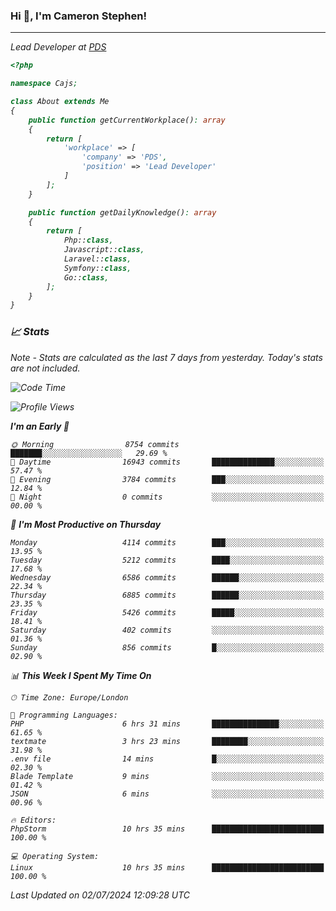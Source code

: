 ### Hi 👋, I'm Cameron Stephen!
<hr>
<p><em>Lead Developer at <a href="https://prindatasolutions.co.uk">PDS</a></p>


```php
<?php

namespace Cajs;

class About extends Me
{
    public function getCurrentWorkplace(): array
    {
        return [
            'workplace' => [
                'company' => 'PDS',
                'position' => 'Lead Developer'
            ]
        ];
    }

    public function getDailyKnowledge(): array
    {
        return [
            Php::class,
            Javascript::class,
            Laravel::class,
            Symfony::class,
            Go::class,
        ];
    }
}
```

### 📈 Stats
<p><em>Note - Stats are calculated as the last 7 days from yesterday. Today's stats are not included.</em></p>


<!--START_SECTION:waka-->
![Code Time](http://img.shields.io/badge/Code%20Time-3%2C863%20hrs%2034%20mins-blue)

![Profile Views](http://img.shields.io/badge/Profile%20Views-0-blue)

**I'm an Early 🐤** 

```text
🌞 Morning                8754 commits        ███████░░░░░░░░░░░░░░░░░░   29.69 % 
🌆 Daytime                16943 commits       ██████████████░░░░░░░░░░░   57.47 % 
🌃 Evening                3784 commits        ███░░░░░░░░░░░░░░░░░░░░░░   12.84 % 
🌙 Night                  0 commits           ░░░░░░░░░░░░░░░░░░░░░░░░░   00.00 % 
```
📅 **I'm Most Productive on Thursday** 

```text
Monday                   4114 commits        ███░░░░░░░░░░░░░░░░░░░░░░   13.95 % 
Tuesday                  5212 commits        ████░░░░░░░░░░░░░░░░░░░░░   17.68 % 
Wednesday                6586 commits        ██████░░░░░░░░░░░░░░░░░░░   22.34 % 
Thursday                 6885 commits        ██████░░░░░░░░░░░░░░░░░░░   23.35 % 
Friday                   5426 commits        █████░░░░░░░░░░░░░░░░░░░░   18.41 % 
Saturday                 402 commits         ░░░░░░░░░░░░░░░░░░░░░░░░░   01.36 % 
Sunday                   856 commits         █░░░░░░░░░░░░░░░░░░░░░░░░   02.90 % 
```


📊 **This Week I Spent My Time On** 

```text
🕑︎ Time Zone: Europe/London

💬 Programming Languages: 
PHP                      6 hrs 31 mins       ███████████████░░░░░░░░░░   61.65 % 
textmate                 3 hrs 23 mins       ████████░░░░░░░░░░░░░░░░░   31.98 % 
.env file                14 mins             █░░░░░░░░░░░░░░░░░░░░░░░░   02.30 % 
Blade Template           9 mins              ░░░░░░░░░░░░░░░░░░░░░░░░░   01.42 % 
JSON                     6 mins              ░░░░░░░░░░░░░░░░░░░░░░░░░   00.96 % 

🔥 Editors: 
PhpStorm                 10 hrs 35 mins      █████████████████████████   100.00 % 

💻 Operating System: 
Linux                    10 hrs 35 mins      █████████████████████████   100.00 % 
```


 Last Updated on 02/07/2024 12:09:28 UTC
<!--END_SECTION:waka-->
